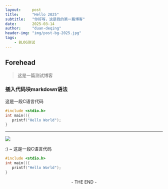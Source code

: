 ```yaml
---
layout:     post
title:      "Hello 2025"
subtitle:   "你好呀，这是我的第一篇博客"
date:       2025-03-14
author:     "duan-deqing"
header-img: "img/post-bg-2025.jpg"
tags:
    - BLOG测试
---
```


## Forehead
> 这是一篇测试博客

### 插入代码块markdown语法

这是一段C语言代码
 ```c
#include <stdio.h>
int main(){
    printf("Hello World");
}
 ```
<hr>

![](/img/in-post/2025-03-14-hello-2025/post-bg-2025.jpg)

:) ~
这是一段C语言代码
 ```c
#include <stdio.h>
int main(){
    printf("Hello World");
}
 ```
<p style="text-align: center"> - THE END - </p>
